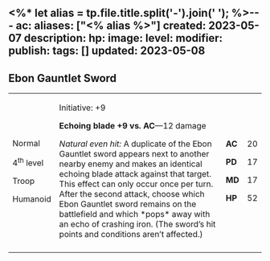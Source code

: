 <%* let alias = tp.file.title.split('-').join(' '); %>---
ac: 
aliases: ["<% alias %>"]
created: 2023-05-07
description: 
hp: 
image: 
level: 
modifier: 
publish: 
tags: []
updated: 2023-05-08
---

## Ebon Gauntlet Sword

<table>
<colgroup>
<col style="width: 16%" />
<col style="width: 72%" />
<col style="width: 5%" />
<col style="width: 5%" />
</colgroup>
<tbody>
<tr class="odd">
<td><p>Normal</p>
<p>4<sup>th</sup> level</p>
<p>Troop</p>
<p>Humanoid</p></td>
<td><p>Initiative: +9</p>
<p><strong>Echoing blade +9 vs. AC</strong>—12 damage</p>
<p><em>Natural even hit:</em> A duplicate of the Ebon Gauntlet sword
appears next to another nearby enemy and makes an identical echoing
blade attack against that target. This effect can only occur once per
turn. After the second attack, choose which Ebon Gauntlet sword remains
on the battlefield and which *pops* away with an echo of crashing iron.
(The sword’s hit points and conditions aren’t affected.)</p></td>
<td><p><strong>AC</strong></p>
<p><strong>PD</strong></p>
<p><strong>MD</strong></p>
<p><strong>HP</strong></p></td>
<td><p>20</p>
<p>17</p>
<p>17</p>
<p>52</p></td>
</tr>
<tr class="even">
<td></td>
<td></td>
<td></td>
<td></td>
</tr>
</tbody>
</table>

